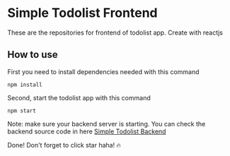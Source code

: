# Simple Todolist Frontend

These are the repositories for frontend of todolist app. Create with reactjs

## How to use

First you need to install dependencies needed with this command

```
npm install
```

Second, start the todolist app with this command

```
npm start
```

Note: make sure your backend server is starting. You can check the backend source code in here [Simple Todolist Backend](https://github.com/raihan-muhammad/simple-todolist-backend)

Done! Don't forget to click star haha! 🔥
